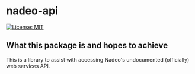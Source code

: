 # nadeo-api

<!-- [![tests](https://github.com/ezio416/py416/actions/workflows/tests.yml/badge.svg)](https://github.com/ezio416/py-nadeo-api/actions) -->
<!-- [![docs](https://readthedocs.org/projects/py416/badge/?version=latest)](https://nadeo-api.readthedocs.io/en/latest/) -->
<!-- [![PyPI](https://badge.fury.io/py/py416.svg)](https://pypi.org/project/nadeo-api/) -->
[![License: MIT](https://img.shields.io/badge/License-MIT-yellow.svg)](https://opensource.org/licenses/MIT)

What this package is and hopes to achieve
-----------------------------------------

This is a library to assist with accessing Nadeo's undocumented (officially) web services API.
